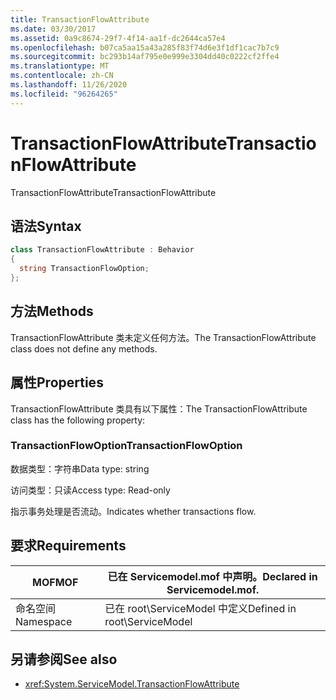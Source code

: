 ```yaml
---
title: TransactionFlowAttribute
ms.date: 03/30/2017
ms.assetid: 0a9c8674-29f7-4f14-aa1f-dc2644ca57e4
ms.openlocfilehash: b07ca5aa15a43a285f83f74d6e3f1df1cac7b7c9
ms.sourcegitcommit: bc293b14af795e0e999e3304dd40c0222cf2ffe4
ms.translationtype: MT
ms.contentlocale: zh-CN
ms.lasthandoff: 11/26/2020
ms.locfileid: "96264265"
---
```

# <a name="transactionflowattribute"></a><span data-ttu-id="64684-102">TransactionFlowAttribute</span><span class="sxs-lookup"><span data-stu-id="64684-102">TransactionFlowAttribute</span></span>

<span data-ttu-id="64684-103">TransactionFlowAttribute</span><span class="sxs-lookup"><span data-stu-id="64684-103">TransactionFlowAttribute</span></span>  
  
## <a name="syntax"></a><span data-ttu-id="64684-104">语法</span><span class="sxs-lookup"><span data-stu-id="64684-104">Syntax</span></span>  
  
```csharp
class TransactionFlowAttribute : Behavior  
{  
  string TransactionFlowOption;  
};  
```  
  
## <a name="methods"></a><span data-ttu-id="64684-105">方法</span><span class="sxs-lookup"><span data-stu-id="64684-105">Methods</span></span>  

 <span data-ttu-id="64684-106">TransactionFlowAttribute 类未定义任何方法。</span><span class="sxs-lookup"><span data-stu-id="64684-106">The TransactionFlowAttribute class does not define any methods.</span></span>  
  
## <a name="properties"></a><span data-ttu-id="64684-107">属性</span><span class="sxs-lookup"><span data-stu-id="64684-107">Properties</span></span>  

 <span data-ttu-id="64684-108">TransactionFlowAttribute 类具有以下属性：</span><span class="sxs-lookup"><span data-stu-id="64684-108">The TransactionFlowAttribute class has the following property:</span></span>  
  
### <a name="transactionflowoption"></a><span data-ttu-id="64684-109">TransactionFlowOption</span><span class="sxs-lookup"><span data-stu-id="64684-109">TransactionFlowOption</span></span>  

 <span data-ttu-id="64684-110">数据类型：字符串</span><span class="sxs-lookup"><span data-stu-id="64684-110">Data type: string</span></span>  
  
 <span data-ttu-id="64684-111">访问类型：只读</span><span class="sxs-lookup"><span data-stu-id="64684-111">Access type: Read-only</span></span>  
  
 <span data-ttu-id="64684-112">指示事务处理是否流动。</span><span class="sxs-lookup"><span data-stu-id="64684-112">Indicates whether transactions flow.</span></span>  
  
## <a name="requirements"></a><span data-ttu-id="64684-113">要求</span><span class="sxs-lookup"><span data-stu-id="64684-113">Requirements</span></span>  
  
|<span data-ttu-id="64684-114">MOF</span><span class="sxs-lookup"><span data-stu-id="64684-114">MOF</span></span>|<span data-ttu-id="64684-115">已在 Servicemodel.mof 中声明。</span><span class="sxs-lookup"><span data-stu-id="64684-115">Declared in Servicemodel.mof.</span></span>|  
|---------|-----------------------------------|  
|<span data-ttu-id="64684-116">命名空间</span><span class="sxs-lookup"><span data-stu-id="64684-116">Namespace</span></span>|<span data-ttu-id="64684-117">已在 root\ServiceModel 中定义</span><span class="sxs-lookup"><span data-stu-id="64684-117">Defined in root\ServiceModel</span></span>|  
  
## <a name="see-also"></a><span data-ttu-id="64684-118">另请参阅</span><span class="sxs-lookup"><span data-stu-id="64684-118">See also</span></span>

- <xref:System.ServiceModel.TransactionFlowAttribute>
